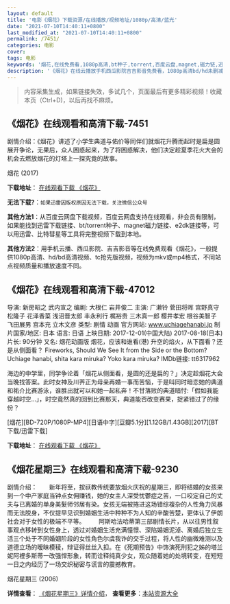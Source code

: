 ```yaml
---
layout: default
title: '电影《烟花》下载资源/在线播放/视频地址/1080p/高清/蓝光'
date: "2021-07-10T14:40:11+0800"
last_modified_at: "2021-07-10T14:40:11+0800"
permalink: /7451/
categories: 电影
cover:
tags: 电影
keywords: '烟花,在线免费看,1080p高清,bt种子,torrent,百度云盘,magnet,磁力链,迅雷下载资源'
description: '《烟花》在线云播放手机西瓜影院吉吉影音免费看，1080p高清bd/hd未删减完整版和tc抢先枪版，mkv/mp4格式，附带bt/torrent种子、magnet/磁力链、百度云盘、网盘资源迅雷下载链接'
---
```


>内容采集生成，如果链接失效，多试几个，页面最后有更多精彩视频！收藏本页（Ctrl+D)，以后再找不麻烦。


## 《烟花》在线观看和高清下载-7451

剧情介绍：《烟花》讲述了小学生典道与佑价等同伴们就烟花升腾而起时是扁是圆展开争论，无果后，众人困惑起来，为了将困惑解决，他们决定趁夏季花火大会的机会去燃放烟花的灯塔上一探究竟的故事。


烟花 (2017)

**下载地址**： [在线观看下载 《烟花》](https://www.btbtdy.me/btdy/dy11897.html) 


**无法下载?**：`如果迅雷因版权原因无法下载，关注微信公众号 `

**其他方法1**：从百度云网盘下载视频，百度云网盘支持在线观看，非会员有限制，如果能找到迅雷下载链接、bt/torrent种子、magnet磁力链接、e2dk链接等，可以用迅雷、比特彗星等工具将完整视频下载到本地。

**其他方法2**：用手机云播、西瓜影院、吉吉影音等在线免费观看《烟花》，一般提供1080p高清、hd/bd高清视频、tc抢先版视频，视频为mkv或mp4格式，不同站点视频质量和播放速度不同。


## 《烟花》在线观看和高清下载-47012

导演: 新房昭之 武内宣之 编剧: 大根仁 岩井俊二 主演: 广濑铃 菅田将晖 宫野真守 松隆子 花泽香菜 浅沼晋太郎 丰永利行 梶裕贵 三木真一郎 樱井孝宏 根谷美智子 飞田展男 宫本充 立木文彦 类型: 剧情 动画 官方网站: www.uchiagehanabi.jp 制片国家/地区: 日本 语言: 日语 上映日期: 2017-12-01(中国大陆) 2017-08-18(日本) 片长: 90分钟 又名: 烟花动画版 烟花，应该和谁看(港) 升空的焰火，从下面看？还是从侧面看？ Fireworks, Should We See It from the Side or the Bottom? Uchiage hanabi, shita kara miruka? Yoko kara miruka? IMDb链接: tt6317962

海边的中学里，同学争论着「烟花从侧面看，是圆的还是扁的？」决定趁烟花大会当晚找答案。此时女神及川荠正为母亲再婚一事而苦恼，于是叫同时暗恋她的典道和祐介比赛游泳，谁胜出就可以和她一起私奔！不甘落败的典道暗忖:「假如我能穿越时空…」，时空竟然真的回到比赛那天，典道能否改变赛果，捉紧错过了的缘份？


[烟花][BD-720P/1080P-MP4][日语中字][豆瓣5.1分][1.12GB/1.43GB][2017][BT下载/迅雷下载]

**下载地址**： [在线观看下载 《烟花》](https://www.btdx8.com/torrent/yh_2017-2.html) 


## 《烟花星期三》在线观看和高清下载-9230

剧情介绍：　　新年将至，按祆教传统要放烟火庆祝的星期三，即将结婚的女孩来到一个中产家庭当钟点女佣赚钱，她的女主人深受忧鬱症之苦，一口咬定自己的丈夫与已离婚的单身美髮师邻居有染。女孩无端被捲进这场错综複杂的人性角力风暴而无法脱身，不仅提早见识到婚姻生活中种种不为人知的辛酸苦楚，更体认了伊朗社会对于女性的极端不平等。 　　阿斯哈法哈蒂第三部剧情长片，从以往男性叙事观点移转到女性身上，透过对婚姻生活充满憧憬、深陷婚姻泥淖、离婚后独立生活三个处于不同婚姻阶段的女性角色尔虞我诈的交手过程，将人性的幽微难测以及道德立场的暧昧模稜，辩证得丝丝入扣。在《死期预告》中饰演死刑犯之姊的塔兰妮阿裡多斯蒂一改强悍形象，转而诠释纯真少女，观众随着她的处境转变，在短短一日之内经历了一场交织秘密与谎言的震撼教育。


烟花星期三 (2006)

**详情查看**： [《烟花星期三》详情介绍](/movie/9230/)， **查看更多**：[本站资源大全](/movie/t/all/)

